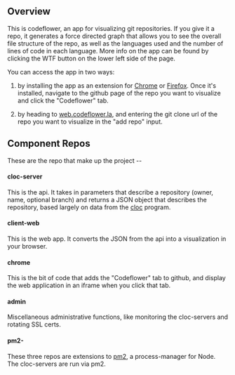 
## Overview

This is codeflower, an app for visualizing git repositories. If you give it a repo, it generates a force directed graph that allows you to see the overall file structure of the repo, as well as the languages used and the number of lines of code in each language. More info on the app can be found by clicking the WTF button on the lower left side of the page.

You can access the app in two ways:

1. by installing the app as an extension for [Chrome](https://chrome.google.com/webstore/detail/codeflower/mnlengnbfpfgcfdgfpkjekoaeophmmeh) or [Firefox](https://addons.mozilla.org/en-US/firefox/addon/codeflower/?src=search). Once it's installed, navigate to the github page of the repo you want to visualize and click the "Codeflower" tab.

2. by heading to [web.codeflower.la](https://web.codeflower.la), and entering the git clone url of the repo you want to visualize in the "add repo" input.

## Component Repos

These are the repo that make up the project --

#### cloc-server

This is the api. It takes in parameters that describe a repository (owner, name, optional branch) and returns a JSON object that describes the repository, based largely on data from the [cloc](https://github.com/AlDanial/cloc/blob/master/cloc) program.

#### client-web

This is the web app. It converts the JSON from the api into a visualization in your browser.

#### chrome

This is the bit of code that adds the "Codeflower" tab to github, and display the web application in an iframe when you click that tab.

#### admin

Miscellaneous administrative functions, like monitoring the cloc-servers and rotating SSL certs.

#### pm2-

These three repos are extensions to [pm2](https://github.com/Unitech/pm2), a process-manager for Node. The cloc-servers are run via pm2.
